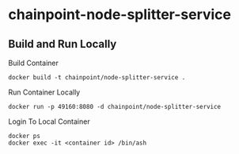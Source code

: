 # chainpoint-node-splitter-service

## Build and Run Locally

Build Container

```
docker build -t chainpoint/node-splitter-service .
```

Run Container Locally

```
docker run -p 49160:8080 -d chainpoint/node-splitter-service
```

Login To Local Container

```
docker ps
docker exec -it <container id> /bin/ash
```

